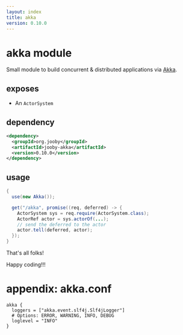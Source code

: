 ```yaml
---
layout: index
title: akka
version: 0.10.0
---
```


# akka module

Small module to build concurrent & distributed applications via [Akka](http://akka.io).

## exposes
* An ```ActorSystem```

## dependency

```xml
<dependency>
  <groupId>org.jooby</groupId>
  <artifactId>jooby-akka</artifactId>
  <version>0.10.0</version>
</dependency>
```

## usage

```java
{
  use(new Akka());

  get("/akka", promise((req, deferred) -> {
    ActorSystem sys = req.require(ActorSystem.class);
    ActorRef actor = sys.actorOf(...);
    // send the deferred to the actor
    actor.tell(deferred, actor);
  });
}
```

That's all folks!

Happy coding!!!

# appendix: akka.conf

```properties
akka {
  loggers = ["akka.event.slf4j.Slf4jLogger"]
  # Options: ERROR, WARNING, INFO, DEBUG
  loglevel = "INFO"
}

```
